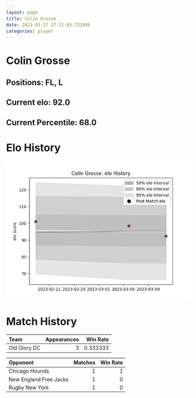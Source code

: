 ```yaml
---  
layout: page  
title: Colin Grosse  
date: 2023-03-17 17:21:03.732996  
categories: player  
---
```

# Colin Grosse

## Positions: FL, L

## Current elo: 92.0

## Current Percentile: 68.0

# Elo History


![elo history](history_ColinGrosse.png)
# Match History


| Team         |   Appearances |   Win Rate |
|:-------------|--------------:|-----------:|
| Old Glory DC |             3 |   0.333333 |

| Opponent               |   Matches |   Win Rate |
|:-----------------------|----------:|-----------:|
| Chicago Hounds         |         1 |          1 |
| New England Free Jacks |         1 |          0 |
| Rugby New York         |         1 |          0 |